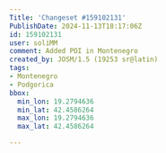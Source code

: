 ```yaml
---
Title: 'Changeset #159102131'
PublishDate: 2024-11-13T18:17:06Z
id: 159102131
user: soliMM
comment: Added POI in Montenegro
created_by: JOSM/1.5 (19253 sr@latin)
tags:
- Montenegro
- Podgorica
bbox:
  min_lon: 19.2794636
  min_lat: 42.4586264
  max_lon: 19.2794636
  max_lat: 42.4586264

---
```

